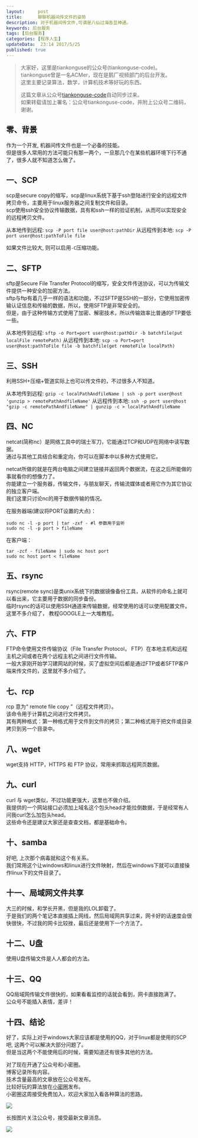 ```yaml
---  
layout:     post  
title:      聊聊机器间传文件的姿势
description: 对于机器间传文件,可谓是八仙过海各显神通。  
keywords: 后台服务  
tags: [后台服务]  
categories: [程序人生]  
updateData:  23:14 2017/5/25
published: true  
---  
```

  
  
>   
> 大家好，这里是tiankonguse的公众号(tiankonguse-code)。    
> tiankonguse曾是一名ACMer，现在是鹅厂视频部门的后台开发。    
> 这里主要记录算法，数学，计算机技术等好玩的东西。   
>      
> 这篇文章从公众号[tiankonguse-code](http://mp.weixin.qq.com/s/kjuZuB6l80e49rP_cJEr_g)自动同步过来。    
> 如果转载请加上署名：公众号tiankonguse-code，并附上公众号二维码，谢谢。    
>    
  

## 零、背景

作为一个开发, 机器间传文件也是一个必备的技能。  
但是很多人常用的方法可能只有那一两个，一旦那几个在某些机器环境下行不通了，很多人就不知道怎么做了。  


## 一、SCP

scp是secure copy的缩写，scp是linux系统下基于ssh登陆进行安全的远程文件拷贝命令，主要用于linux服务器之间复制文件和目录。  
scp使用ssh安全协议传输数据，具有和ssh一样的验证机制，从而可以实现安全的远程拷贝文件。  

从本地传到远程: `scp -P port file user@host:pathDir`
从远程传到本地: `scp -P port user@host:pathToFile file`

如果文件比较大, 则可以启用`-C`压缩功能。  


## 二、SFTP


sftp是Secure File Transfer Protocol的缩写，安全文件传送协议，可以为传输文件提供一种安全的加密方法。  
sftp与ftp有着几乎一样的语法和功能，不过SFTP是SSH的一部分，它使用加密传输认证信息和传输的数据，所以，使用SFTP是非常安全的。  
但是，由于这种传输方式使用了加密、解密技术，所以传输效率比普通的FTP要低一些。  


从本地传到远程: `sftp -o Port=port user@host:pathDir -b batchfile(put localFile remotePath)`
从远程传到本地: `scp -o Port=port user@host:pathToFile file -b batchfile(get remoteFile localPath)`




## 三、SSH

利用SSH+压缩+管道实际上也可以传文件的，不过很多人不知道。  

从本地传到远程: `gzip -c localPathAndfileName | ssh -p port user@host 'gunzip > remotePathAndfileName'`
从远程传到本地: `ssh -p port user@host "gzip -c remotePathAndfileName" | gunzip -c > localPathAndfileName`


## 四、NC

netcat(简称nc）是网络工具中的瑞士军刀，它能通过TCP和UDP在网络中读写数据。  
通过与其他工具结合和重定向，你可以在脚本中以多种方式使用它。

netcat所做的就是在两台电脑之间建立链接并返回两个数据流，在这之后所能做的事就看你的想像力了。  
你能建立一个服务器，传输文件，与朋友聊天，传输流媒体或者用它作为其它协议的独立客户端。  
我们这里只讨论nc的用于数据传输的情况。  


在服务器端(建议将PORT设置的大点)：

```
sudo nc -l -p port | tar -zxf - #l 参数用于监听
sudo nc -l -p port > fileName
```


在客户端：

```
tar -zcf - fileName | sudo nc host port
sudo nc host port < fileName
```


## 五、rsync

rsync(remote sync)是类unix系统下的数据镜像备份工具，从软件的命名上就可以看出来，它主要用于数据的同步备份。  
临时rsync的话可以使用SSH通道来传输数据，经常使用的话可以使用配置文件。  
这里不多介绍了， 教程GOOGLE上一大堆教程。  


## 六、FTP


FTP命令使用文件传输协议（File Transfer Protocol， FTP）在本地主机和远程主机之间或者在两个远程主机之间进行文件传输。  
一般大家刚开始学习建网站的时候，买了虚拟空间后都是通过FTP或者SFTP客户端来传文件的，这里就不多介绍了。  


## 七、rcp


rcp 意为“ remote file copy ”（远程文件拷贝）。  
该命令用于计算机之间进行文件拷贝。  
其有两种格式：第一种格式用于文件到文件的拷贝；第二种格式用于把文件或目录拷贝到另一个目录中。  

  

## 八、wget

wget支持 HTTP，HTTPS 和 FTP 协议，常用来抓取远程网页数据。  


## 九、curl

curl 与 wget类似，不过功能更强大，这里也不做介绍。  
我提供的一个网站接口必须加上域名这个包头head才能拉倒数据，于是经常有人问我curl怎么加包头head。  
这些命令还是建议大家还是查查文档，都是基础命令。  


## 十、samba

好吧, 上次那个病毒就和这个有关系。  
我们常用这个让windows和linux进行文件映射，然后在windows下就可以直接操作linux下的文件目录了。  


## 十一、局域网文件共享

大三的时候，和学长开黑，但是我的LOL卸载了。  
于是我们的两个笔记本直接插上网线，然后局域网共享过来，网卡好的话速度会很快很快，不过我的网卡比较挫，最后还是使用下一个方法了。  


## 十二、U盘

使用U盘传输文件是人人都会的方法。  


## 十三、QQ

QQ局域网传输文件很快的，如果看看监控的话就会看到，网卡直接跑满了。  
公众号不能插入表情，差评！  


## 十四、结论


好了，实际上对于windows大家应该都是使用的QQ，对于linux都是使用的SCP吧, 这两个可以解决大部分问题了。  
但是当这两个不能使用后的时候，需要知道还有很多其他的方法。  



对了现在开通了公众号和小密圈。  
博客记录所有内容。  
技术含量最高的文章放在公众号发布。  
比较好玩的算法放在[小密圈](https://wx.xiaomiquan.com/mweb/views/joingroup/join_group.html?group_id=281548515451&secret=r0krqw9fw0at24vxjxo1uo4k0h4lfe47&extra=d67ce0c25ec91252b3af846a10154c9e9d4cb50c763fee178acd68cd2c2e09ee)发布。  
小密圈这周接受免费加入，欢迎大家加入看各种算法的思路。  

![](https://res.tiankonguse.com/images/suanfa_xiaomiquan.jpg)  
  
  
长按图片关注公众号，接受最新文章消息。   
  
![](https://res.tiankonguse.com/images/weixin-50cm.jpg)  
  
  
  